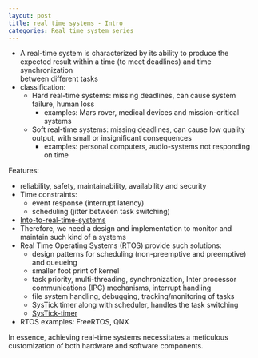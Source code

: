 ```yaml
---
layout: post
title: real time systems - Intro
categories: Real time system series
---
```


- A real-time system is characterized by its ability to produce the expected result within a time (to meet deadlines) and time synchronization   
  between different tasks
- classification:
  - Hard real-time systems: missing deadlines, can cause system failure, human loss 
    - examples: Mars rover, medical devices and mission-critical systems
  - Soft real-time systems: missing deadlines, can cause low quality output, with small or insignificant consequences
    - examples: personal computers, audio-systems not responding on time

Features:
- reliability, safety, maintainability, availability and security
- Time constraints:
  - event response (interrupt latency) 
  - scheduling (jitter between task switching)
- [Into-to-real-time-systems](https://www.allaboutcircuits.com/technical-articles/introduction-to-real-time-embedded-systems/)
- Therefore, we need a design and implementation to monitor and maintain such kind of a systems
- Real Time Operating Systems (RTOS) provide such solutions:
   - design patterns for scheduling (non-preemptive and preemptive) and queueing
   - smaller foot print of kernel
   - task priority, multi-threading, synchronization, Inter processor communications (IPC) mechanisms, interrupt handling
   - file system handling, debugging, tracking/monitoring of tasks
   - SysTick timer along with scheduler, handles the task switching
  - [SysTick-timer](https://www.allaboutcircuits.com/technical-articles/introduction-to-microcontroller-timers-periodic-timers/)
- RTOS examples: FreeRTOS, QNX

In essence, achieving real-time systems necessitates a meticulous customization of both hardware and software components.